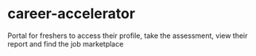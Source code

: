 # career-accelerator
Portal for freshers to access their profile, take the assessment, view their report and find the job marketplace
